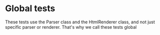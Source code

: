 # Global tests

These tests use the Parser class and the HtmlRenderer class,
and not just specific parser or renderer. That's why we call these tests global
